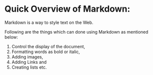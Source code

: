 # Quick Overview of Markdown:

Markdown is a way to style text on the Web. 

Following are the things which can done using Markdown as mentioned below: 

1. Control the display of the document, 
2. Formatting words as bold or italic,
3. Adding images,  
4. Adding Links and
4. Creating lists etc. 
